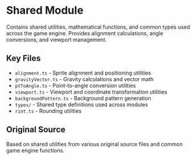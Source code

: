 # Shared Module

Contains shared utilities, mathematical functions, and common types used across the game engine. Provides alignment calculations, angle conversions, and viewport management.

## Key Files
- `alignment.ts` - Sprite alignment and positioning utilities
- `gravityVector.ts` - Gravity calculations and vector math
- `ptToAngle.ts` - Point-to-angle conversion utilities
- `viewport.ts` - Viewport and coordinate transformation utilities
- `backgroundPattern.ts` - Background pattern generation
- `types/` - Shared type definitions used across modules
- `rint.ts` - Rounding utilities

## Original Source
Based on shared utilities from various original source files and common game engine functions.